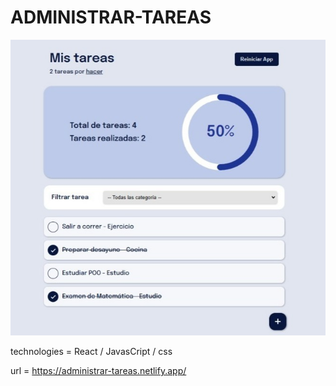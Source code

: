 # ADMINISTRAR-TAREAS
<img src="./src/assets/app.jpeg" />

technologies = React / JavasCript / css

url = https://administrar-tareas.netlify.app/
